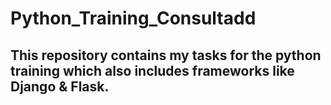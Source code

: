 # Python_Training_Consultadd

## This repository contains my tasks for the python training which also includes frameworks like Django & Flask.
